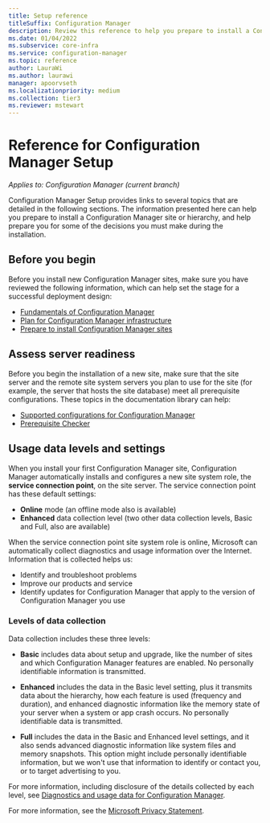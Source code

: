 ```yaml
---
title: Setup reference
titleSuffix: Configuration Manager
description: Review this reference to help you prepare to install a Configuration Manager site or hierarchy.
ms.date: 01/04/2022
ms.subservice: core-infra
ms.service: configuration-manager
ms.topic: reference
author: LauraWi
ms.author: laurawi
manager: apoorvseth
ms.localizationpriority: medium
ms.collection: tier3
ms.reviewer: mstewart
---
```

# Reference for Configuration Manager Setup

*Applies to: Configuration Manager (current branch)*

Configuration Manager Setup provides links to several topics that are detailed in the following sections. The information presented here can help you prepare  to install a Configuration Manager site or hierarchy, and help prepare you for some of the decisions you must make during the installation.

##  <a name="bkmk_start"></a> Before you begin
Before you install new Configuration Manager sites, make sure you have reviewed the following information, which can help set the stage for a successful deployment design:

-   [Fundamentals of Configuration Manager](../../../../core/understand/fundamentals.md)
-   [Plan for Configuration Manager infrastructure](../../../plan-design/network/configure-firewalls-ports-domains.md)
-   [Prepare to install Configuration Manager sites](prepare-to-install-sites.md)

##  <a name="bkmk_assess"></a> Assess server readiness
Before you begin the installation of a new site, make sure that the site server and the remote site system servers you plan to use for the site (for example, the server that hosts the site database) meet all prerequisite configurations. These topics in the documentation library can help:

-   [Supported configurations for Configuration Manager](../../../../core/plan-design/configs/supported-configurations.md)
-   [Prerequisite Checker](prerequisite-checker.md)

##  <a name="bkmk_usage"></a> Usage data levels and settings
When you install your first Configuration Manager site, Configuration Manager automatically installs and configures a new site system role, the **service connection point**,  on the site server. The service connection point has these default settings:

-   **Online** mode (an offline mode also is available)
-   **Enhanced** data collection level (two other data collection levels, Basic and Full, also are available)

When the service connection point site system role is online, Microsoft can automatically collect diagnostics and usage information over the Internet. Information that is collected helps us:

-   Identify and troubleshoot problems
-   Improve our products and service
-   Identify updates for Configuration Manager that apply to the version of Configuration Manager you use

### Levels of data collection
Data collection includes these three levels:

-   **Basic** includes data about setup and upgrade, like the number of sites and which Configuration Manager features are enabled. No personally identifiable information is transmitted.

-   **Enhanced** includes the data in the Basic level setting, plus it transmits data about the hierarchy, how each feature is used (frequency and duration), and enhanced diagnostic information like the memory state of your server when a system or app crash occurs. No personally identifiable data is transmitted.

-   **Full** includes the data in the Basic and Enhanced level settings, and it also sends advanced diagnostic information like system files and memory snapshots. This option might include personally identifiable information, but we won't use that information to identify or contact you, or to target advertising to you.

For more information, including disclosure of the details collected by each level, see [Diagnostics and usage data for Configuration Manager](../../../../core/plan-design/diagnostics/diagnostics-and-usage-data.md).

For more information, see the [Microsoft Privacy Statement](https://privacy.microsoft.com/privacystatement).
